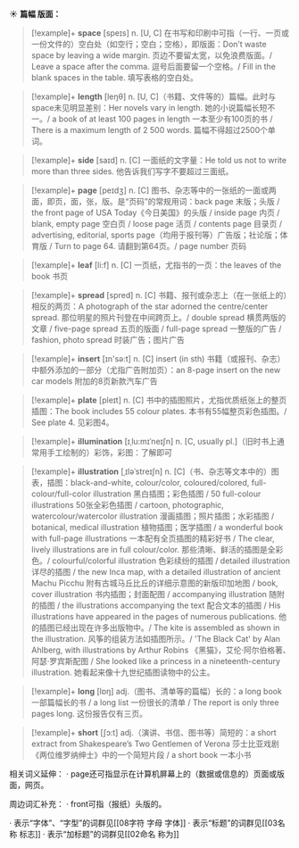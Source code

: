 ☀ <span class="category">**篇幅 版面：**</span>
>[!example]+ <span class="vocabulary">**space**</span> [speɪs] 
> <span class="definition">n. [U, C] 在书写和印刷中可指（一行、一页或一份文件的）空白处（如空行；空白；空格），即版面：</span>Don’t waste space by leaving a wide margin. 页边不要留太宽，以免浪费版面。/ Leave a space after the comma. 逗号后面要留一个空格。/ Fill in the blank spaces in the table. 填写表格的空白处。

>[!example]+ <span class="vocabulary">**length**</span> [leŋθ] 
> <span class="definition">n. [U, C]（书籍、文件等的）篇幅。此时与space未见明显差别：</span>Her novels vary in length. 她的小说篇幅长短不一。/ a book of at least 100 pages in length 一本至少有100页的书 / There is a maximum length of 2 500 words. 篇幅不得超过2500个单词。

>[!example]+ <span class="vocabulary">**side**</span> [saɪd] 
> <span class="definition">n. [C] 一面纸的文字量：</span>He told us not to write more than three sides. 他告诉我们写字不要超过三面纸。

>[!example]+ <span class="vocabulary">**page**</span> [peɪdӡ] 
> <span class="definition">n. [C] 图书、杂志等中的一张纸的一面或两面，即页，面，张，版。是“页码”的常规用词：</span>back page 末版；头版 / the front page of USA Today《今日美国》的头版 / inside page 内页 / blank, empty page 空白页 / loose page 活页 / contents page 目录页 / advertising, editorial, sports page（均用于报刊等）广告版；社论版；体育版 / Turn to page 64. 请翻到第64页。/ page number 页码

>[!example]+ <span class="vocabulary">**leaf**</span> [li:f] 
> <span class="definition">n. [C] 一页纸，尤指书的一页：</span>the leaves of the book 书页

>[!example]+ <span class="vocabulary">**spread**</span> [spred] 
> <span class="definition">n. [C] 书籍、报刊或杂志上（在一张纸上的）相反的两页：</span>A photograph of the star adorned the centre/center spread. 那位明星的照片刊登在中间跨页上。/ double spread 横贯两版的文章 / five-page spread 五页的版面 / full-page spread 一整版的广告 / fashion, photo spread 时装广告；图片广告

>[!example]+ <span class="vocabulary">**insert**</span> [ɪn'sə:t] 
> <span class="definition">n. [C] insert (in sth) 书籍（或报刊、杂志）中额外添加的一部分（尤指广告附加页）：</span>an 8-page insert on the new car models 附加的8页新款汽车广告

>[!example]+ <span class="vocabulary">**plate**</span> [pleɪt] 
> <span class="definition">n. [C] 书中的插图照片，尤指优质纸张上的整页插图：</span>The book includes 55 colour plates. 本书有55幅整页彩色插图。/ See plate 4. 见彩图4。
          
>[!example]+ <span class="vocabulary">**illumination**</span> [ɪˌlu:mɪˈneɪʃn]
> <span class="definition">n. [C, usually pl.]（旧时书上通常用手工绘制的）彩饰，彩图：</span>了解即可
           
>[!example]+ <span class="vocabulary">**illustration**</span> [ˌɪləˈstreɪʃn]
> <span class="definition">n. [C]（书、杂志等文本中的）图表，插图：</span>black-and-white, colour/color, coloured/colored, full-colour/full-color illustration 黑白插图；彩色插图 / 50 full-colour illustrations 50张全彩色插图 / cartoon, photographic, watercolour/watercolor illustration 漫画插图；照片插图；水彩插图 / botanical, medical illustration 植物插图；医学插图 / a wonderful book with full-page illustrations 一本配有全页插图的精彩好书 / The clear, lively illustrations are in full colour/color. 那些清晰、鲜活的插图是全彩色。/ colourful/colorful illustration 色彩续纷的插图 / detailed illustration 详尽的插图 / the new Inca map, with a detailed illustration of ancient Machu Picchu 附有古城马丘比丘的详细示意图的新版印加地图 / book, cover illustration 书内插图；封面配图 / accompanying illustration 随附的插图 / the illustrations accompanying the text 配合文本的插图 / His illustrations have appeared in the pages of numerous publications. 他的插图已经出现在许多出版物中。/ The kite is assembled as shown in the illustration. 风筝的组装方法如插图所示。/ 'The Black Cat' by Alan Ahlberg, with illustrations by Arthur Robins 《黑猫》，艾伦·阿尔伯格著、阿瑟·罗宾斯配图 / She looked like a princess in a nineteenth-century illustration. 她看起来像十九世纪插图读物中的公主。

>[!example]+ <span class="vocabulary">**long**</span> [lɒŋ] 
> <span class="definition">adj.（图书、清单等的篇幅）长的：</span>a long book 一部篇幅长的书 / a long list 一份很长的清单 / The report is only three pages long. 这份报告仅有三页。

>[!example]+ <span class="vocabulary">**short**</span> [ʃɔ:t] 
> <span class="definition">adj.（演讲、书信、图书等）简短的：</span>a short extract from Shakespeare’s Two Gentlemen of Verona 莎士比亚戏剧《两位维罗纳绅士》中的一个简短片段 / a short book 一本小书

相关词义延伸：
· page还可指显示在计算机屏幕上的（数据或信息的）页面或版面，网页。

周边词汇补充：
· front可指（报纸）头版的。

· 表示“字体”、“字型”的词群见[[08字符 字母 字体]]
· 表示“标题”的词群见[[03名称 标志]]
· 表示“加标题”的词群见[[02命名 称为]]

